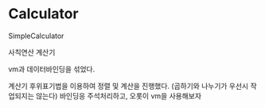 # Calculator
SimpleCalculator

사칙연산 계산기 

vm과 데이터바인딩을 섞었다.

계산기 후위표기법을 이용하여 정렬 및 계산을 진행했다. (곱하기와 나누기가 우선시 작업되지는 않는다)
바인딩응 주석처리하고, 오롯이 vm을 사용해보자
